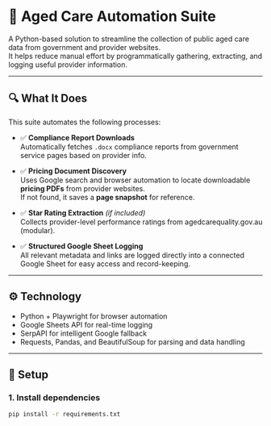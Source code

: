 # 🧠 Aged Care Automation Suite

A Python-based solution to streamline the collection of public aged care data from government and provider websites.  
It helps reduce manual effort by programmatically gathering, extracting, and logging useful provider information.

---

## 🔍 What It Does

This suite automates the following processes:

- ✅ **Compliance Report Downloads**  
  Automatically fetches `.docx` compliance reports from government service pages based on provider info.

- ✅ **Pricing Document Discovery**  
  Uses Google search and browser automation to locate downloadable **pricing PDFs** from provider websites.  
  If not found, it saves a **page snapshot** for reference.

- ✅ **Star Rating Extraction** *(if included)*  
  Collects provider-level performance ratings from agedcarequality.gov.au (modular).

- ✅ **Structured Google Sheet Logging**  
  All relevant metadata and links are logged directly into a connected Google Sheet for easy access and record-keeping.

---

## ⚙️ Technology

- Python + Playwright for browser automation  
- Google Sheets API for real-time logging  
- SerpAPI for intelligent Google fallback  
- Requests, Pandas, and BeautifulSoup for parsing and data handling

---

## 🔐 Setup

### 1. Install dependencies

```bash
pip install -r requirements.txt
